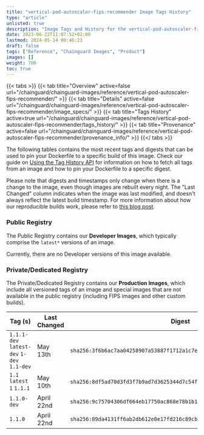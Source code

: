 ```yaml
---
title: "vertical-pod-autoscaler-fips-recommender Image Tags History"
type: "article"
unlisted: true
description: "Image Tags and History for the vertical-pod-autoscaler-fips-recommender Chainguard Image"
date: 2023-06-22T11:07:52+02:00
lastmod: 2024-05-14 00:46:23
draft: false
tags: ["Reference", "Chainguard Images", "Product"]
images: []
weight: 700
toc: true
---
```


{{< tabs >}}
{{< tab title="Overview" active=false url="/chainguard/chainguard-images/reference/vertical-pod-autoscaler-fips-recommender/" >}}
{{< tab title="Details" active=false url="/chainguard/chainguard-images/reference/vertical-pod-autoscaler-fips-recommender/image_specs/" >}}
{{< tab title="Tags History" active=true url="/chainguard/chainguard-images/reference/vertical-pod-autoscaler-fips-recommender/tags_history/" >}}
{{< tab title="Provenance" active=false url="/chainguard/chainguard-images/reference/vertical-pod-autoscaler-fips-recommender/provenance_info/" >}}
{{</ tabs >}}

The following tables contains the most recent tags and digests that can be used to pin your Dockerfile to a specific build of this image. Check our guide on [Using the Tag History API](/chainguard/chainguard-images/using-the-tag-history-api/) for information on how to fetch all tags from an image and how to pin your Dockerfile to a specific digest.

Please note that digests and timestamps only change when there is a change to the image, even though images are rebuilt every night. The "Last Changed" column indicates when the image was last modified, and doesn't always reflect the latest build timestamp. For more information about how our reproducible builds work, please refer to [this blog post](https://www.chainguard.dev/unchained/reproducing-chainguards-reproducible-image-builds).

### Public Registry
The Public Registry contains our **Developer Images**, which typically comprise the `latest*` versions of an image.

Currently, there are no Developer versions of this image available.

### Private/Dedicated Registry
The Private/Dedicated Registry contains our **Production Images**, which include all versioned tags of an image and special images that are not available in the public registry (including FIPS images and other custom builds).

| Tag (s)                                     | Last Changed | Digest                                                                    |
|---------------------------------------------|--------------|---------------------------------------------------------------------------|
|  `1.1.1-dev` `latest-dev` `1-dev` `1.1-dev` | May 13th     | `sha256:3f6b6ac7aa04258907a53887f1712a1c7efcd67c65ff48fda45bcbf37dac7db0` |
|  `1.1` `latest` `1` `1.1.1`                 | May 10th     | `sha256:8df5ad70d3fd3f7b9ad7d3625344d7c54f62bb439ee026afe310311e4762d15f` |
|  `1.1.0-dev`                                | April 22nd   | `sha256:9c75704306df664eb17750ac868e78b1b1b989a2dce28e5dec78b5b73ca72f8f` |
|  `1.1.0`                                    | April 22nd   | `sha256:89da4131ff6ab2db612e0e17fd216c89cbe9c69a7ec2822d7be1e50b12cf6076` |

